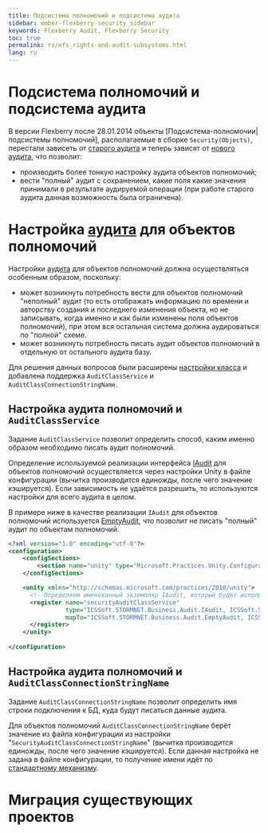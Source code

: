 ```yaml
---
title: Подсистема полномочий и подсистема аудита
sidebar: ember-flexberry-security_sidebar
keywords: Flexberry Audit, Flexberry Security
toc: true
permalink: ru/efs_rights-and-audit-subsystems.html
lang: ru
---
```


# Подсистема полномочий и подсистема аудита
В версии Flexberry после 28.01.2014 объекты [Подсистема-полномочии|подсистемы полномочий], располагаемые в сборке `Security(Objects)`, перестали зависеть от [старого аудита](efs_audit.html) и теперь зависят от [нового аудита](fa_audit-web.html), что позволит:
* производить более тонкую настройку аудита объектов полномочий;
* вести "полный" аудит с сохранением, какие поля какие значения принимали в результате аудируемой операции (при работе старого аудита данная возможность была ограничена).

# Настройка [аудита](fa_audit-web.html) для объектов полномочий
Настройки [аудита](fa_audit-web.html) для объектов полномочий должна осуществляться особенным образом, поскольку:
* может возникнуть потребность вести для объектов полномочий "неполный" аудит (то есть отображать информацию по времени и авторству создания и последнего изменения объекта, но не записывать, когда именно и как были изменены поля объектов полномочий), при этом вся остальная система должна аудироваться по "полной" схеме.
* может возникнуть потребность писать аудит объектов полномочий в отдельную от остального аудита базу.

Для решения данных вопросов были расширены [настройки класса](fa_audit-web.html) и добавлена поддержка `AuditClassService` и `AuditClassConnectionStringName`.

## Настройка аудита полномочий и `AuditClassService`
Задание `AuditClassService` позволит определить способ, каким именно образом необходимо писать аудит полномочий.

Определение используемой реализации интерфейса [IAudit](efs_i-audit.html) для объектов полномочий осуществляется через настройки Unity в файле конфигурации (вычитка производится единожды, после чего значение кэшируется). Если зависимость не удаётся разрешить, то используются настройки для всего аудита в целом.

В примере ниже в качестве реализации `IAudit` для объектов полномочий используется [EmptyAudit](efs_i-audit.html), что позволит не писать "полный" аудит по объектам полномочий.

```xml
<?xml version="1.0" encoding="utf-8"?>
<configuration>
	<configSections>
		<section name="unity" type="Microsoft.Practices.Unity.Configuration.UnityConfigurationSection, Microsoft.Practices.Unity.Configuration"/>
	</configSections>

	<unity xmlns="http://schemas.microsoft.com/practices/2010/unity">
	  <!--Определяем именованный экземпляр IAudit, который будет использоваться для записи аудита объектов полномочий.-->
      <register name="securityAuditClassService"
				type="ICSSoft.STORMNET.Business.Audit.IAudit, ICSSoft.STORMNET.Business"
				mapTo="ICSSoft.STORMNET.Business.Audit.EmptyAudit, ICSSoft.STORMNET.Business">
      </register>
	</unity>
	
</configuration>
```

## Настройка аудита полномочий и `AuditClassConnectionStringName`
Задание `AuditClassConnectionStringName` позволит определить имя строки подключения к БД, куда будут писаться данные аудита.

Для объектов полномочий `AuditClassConnectionStringName` берёт значение из файла конфигурации из настройки "`SecurityAuditClassConnectionStringName`" (вычитка производится единожды, после чего значение кэшируется). Если данная настройка не задана в файле конфигурации, то получение имени идёт по [стандартному механизму](efs_data-service-for-audit.html).

# Миграция существующих проектов
